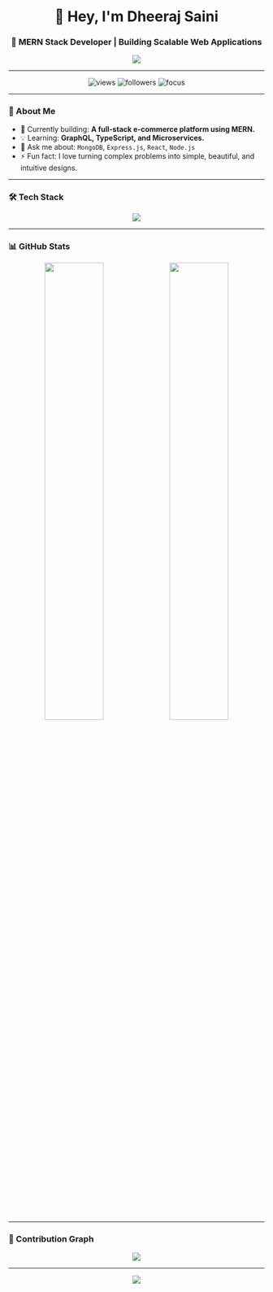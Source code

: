 <h1 align="center">👋 Hey, I'm Dheeraj Saini</h1>
<h3 align="center">🚀 MERN Stack Developer | Building Scalable Web Applications</h3>

<p align="center">
  <img src="https://readme-typing-svg.herokuapp.com?size=22&color=00FFFF&width=600&lines=Building+Full-Stack+Apps+with+the+MERN+Stack+⚙️;Crafting+RESTful+APIs+with+Node.js+%26+Express+⚡;Developing+Dynamic+UIs+with+React+🎨" />
</p>

---

<p align="center">
  <img src="https://komarev.com/ghpvc/?username=dheerajsaini&label=Profile+Views&color=0e75b6&style=flat" alt="views" />
  <img src="https://img.shields.io/github/followers/dheerajsaini?label=Followers&style=social" alt="followers" />
  <img src="https://img.shields.io/badge/Focus-MERN%20Stack%20Development-blue" alt="focus" />
</p>

---

### 🧩 About Me
- 🌱 Currently building: **A full-stack e-commerce platform using MERN.**
- 💡 Learning: **GraphQL, TypeScript, and Microservices.**
- 💬 Ask me about: `MongoDB`, `Express.js`, `React`, `Node.js`
- ⚡ Fun fact: I love turning complex problems into simple, beautiful, and intuitive designs.

---

### 🛠️ Tech Stack
<p align="center">
  <img src="https://skillicons.dev/icons?i=mongodb,express,react,nodejs,js,ts,redux,tailwind,git,github,linux,vscode" />
</p>

---

### 📊 GitHub Stats
<p align="center">
  <img width="48%" src="https://github-readme-stats.vercel.app/api?username=dheerajsaini&show_icons=true&theme=tokyonight" />
  <img width="48%" src="https://github-readme-streak-stats.herokuapp.com/?user=dheerajsaini&theme=tokyonight" />
</p>

---

### 🌈 Contribution Graph
<p align="center">
  <img src="https://github-readme-activity-graph.vercel.app/graph?username=dheerajsaini&theme=react-dark&hide_border=true" />
</p>

---

<p align="center">
  <img src="https://capsule-render.vercel.app/api?type=waving&color=gradient&height=100&section=footer"/>
</p>
